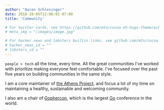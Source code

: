 ```yaml
---
author: "Aaron Schlesinger"
date: 2018-10-05T12:08:01-07:00
title: 'Community'

# For twitter cards, see https://github.com/mtn/cocoa-eh-hugo-theme/wiki/Twitter-cards
# meta_img = "/images/image.jpg"

# For hacker news and lobsters builtin links, see github.com/mtn/cocoa-eh-hugo-theme/wiki/Social-Links
# hacker_news_id = ""
# lobsters_id = ""
---
```


`people > tech` all the time, every time. All the great communities I've worked with prioritize making everyone feel comfortable. I've focused over the past five years on building communities in the same style.

I am a core maintainer of [the Athens Project](https://github.com/gomods/athens), and focus a lot of my time on maintaining a healthy, sustainable and welcoming community.

I also am a chair of [Gophercon](https://gophercon.com), which is the largest [Go](https://golang.org) conference in the world.
